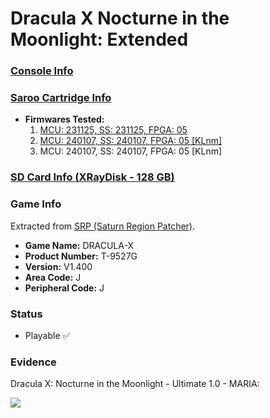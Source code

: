 # Dracula X Nocturne in the Moonlight: Extended

### [Console Info](../../../../../Info/Consoles/VA13/README.md)

### [Saroo Cartridge Info](../../../../../Info/Cartridges/RetroGameParadiseStore/1.32F/README.md)

- <b>Firmwares Tested:</b>
  1. [MCU: 231125, SS: 231125, FPGA: 05](../01/README.md)
  2. [MCU: 240107, SS: 240107, FPGA: 05 [KLnm]](../02/README.md)
  3. MCU: 240107, SS: 240107, FPGA: 05 [KLnm]

### [SD Card Info (XRayDisk - 128 GB)](../../../../../Info/SdCards/XRayDisk/128GB/fat32/README.md)

### Game Info

Extracted from [SRP (Saturn Region Patcher)](https://segaxtreme.net/resources/saturn-region-patcher.81/download).

- <b>Game Name:</b> DRACULA-X
- <b>Product Number:</b> T-9527G
- <b>Version:</b> V1.400
- <b>Area Code:</b> J
- <b>Peripheral Code:</b> J

### Status

- Playable :white_check_mark:

### Evidence

Dracula X: Nocturne in the Moonlight - Ultimate 1.0 - MARIA:

[![](https://img.youtube.com/vi/KlvXQ147-zI/0.jpg)](https://www.youtube.com/watch?v=KlvXQ147-zI)
